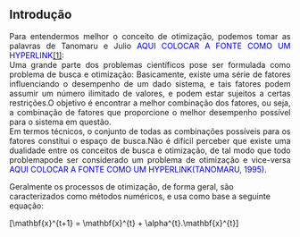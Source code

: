 <script src="https://polyfill.io/v3/polyfill.min.js?features=es6"></script> 
<script id="MathJax-script" async src="https://cdn.jsdelivr.net/npm/mathjax@3/es5/tex-mml-chtml.js"></script>

<h2>Introdução</h2>
<body>
<p align="justify"> 
Para entendermos melhor o conceito de otimização, podemos tomar as palavras de Tanomaru e Julio <font color="#rrggbb">AQUI COLOCAR A FONTE COMO UM HYPERLINK<a href="https://science.sciencemag.org/content/220/4598/671">[1]</a></font>: <br>
Uma grande parte dos problemas científicos pose ser formulada como problema de busca e otimização: Basicamente, existe uma série de fatores influenciando o desempenho
de um dado sistema, e tais fatores podem assumir um número ilimitado de valores, e podem estar sujeitos a certas restrições.O objetivo é encontrar a melhor combinação
dos fatores, ou seja, a combinação de fatores que proporcione o melhor desempenho possível para o sistema em questão. <br>
Em termos técnicos, o conjunto de todas as combinações possíveis para os fatores constitui o espaço de busca.Não é difícil perceber que existe uma dualidade entre os conceitos de busca e otimização, de tal modo que todo problemapode ser considerado um problema de otimização e vice-versa <font color="#rrggbb">AQUI COLOCAR A FONTE COMO UM HYPERLINK(TANOMARU, 1995)</font>. <br>
  
Geralmente os processos de otimização, de forma geral, são caracterizados como métodos numéricos, e usa como base a seguinte equação: <br>
</p>

\[\mathbf{x}^{t+1} = \mathbf{x}^{t} + \alpha^{t}.\mathbf{x}^{t}\]



</body>
 
